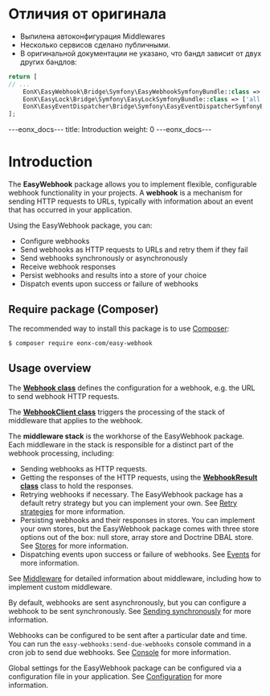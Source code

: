 # Отличия от оригинала

- Выпилена автоконфигурация Middlewares
- Несколько сервисов сделано публичными.
- В оригинальной документации не указано, что бандл зависит от двух других бандлов:

```php
return [
// ...
    EonX\EasyWebhook\Bridge\Symfony\EasyWebhookSymfonyBundle::class => ['all' => true],
    EonX\EasyLock\Bridge\Symfony\EasyLockSymfonyBundle::class => ['all' => true],
    EonX\EasyEventDispatcher\Bridge\Symfony\EasyEventDispatcherSymfonyBundle::class => ['all' => true],
];
```

---eonx_docs---
title: Introduction
weight: 0
---eonx_docs---

# Introduction

The **EasyWebhook** package allows you to implement flexible, configurable webhook functionality in your projects. A
**webhook** is a mechanism for sending HTTP requests to URLs, typically with information about an event that has
occurred in your application.

Using the EasyWebhook package, you can:

- Configure webhooks
- Send webhooks as HTTP requests to URLs and retry them if they fail
- Send webhooks synchronously or asynchronously
- Receive webhook responses
- Persist webhooks and results into a store of your choice
- Dispatch events upon success or failure of webhooks

## Require package (Composer)

The recommended way to install this package is to use [Composer][1]:

```bash
$ composer require eonx-com/easy-webhook
```

## Usage overview

The **[Webhook class](webhook.md)** defines the configuration for a webhook, e.g. the URL to send webhook HTTP requests.

The **[WebhookClient class](webhook-client.md)** triggers the processing of the stack of middleware that applies to the
webhook.

The **middleware stack** is the workhorse of the EasyWebhook package. Each middleware in the stack is responsible for a
distinct part of the webhook processing, including:

- Sending webhooks as HTTP requests.
- Getting the responses of the HTTP requests, using the **[WebhookResult class](webhook-result.md)** class to hold the
  responses.
- Retrying webhooks if necessary. The EasyWebhook package has a default retry strategy but you can implement your own.
  See [Retry strategies](retry-strategies.md) for more information.
- Persisting webhooks and their responses in stores. You can implement your own stores, but the EasyWebhook package
  comes with three store options out of the box: null store, array store and Doctrine DBAL store. See
  [Stores](stores.md) for more information.
- Dispatching events upon success or failure of webhooks. See [Events](events.md) for more information.

See [Middleware](middleware.md) for detailed information about middleware, including how to implement custom middleware.

By default, webhooks are sent asynchronously, but you can configure a webhook to be sent synchronously. See
[Sending synchronously](sync.md) for more information.

Webhooks can be configured to be sent after a particular date and time. You can run the
`easy-webhooks:send-due-webhooks` console command in a cron job to send due webhooks. See [Console](console.md) for more
information.

Global settings for the EasyWebhook package can be configured via a configuration file in your application. See
[Configuration](config.md) for more information.

[1]: https://getcomposer.org/
